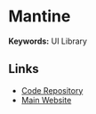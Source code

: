 # Mantine

<!--
https://github.com/paralect/ship
-->

**Keywords:** UI Library

## Links

- [Code Repository](https://github.com/mantinedev/mantine)
- [Main Website](https://mantine.dev)
